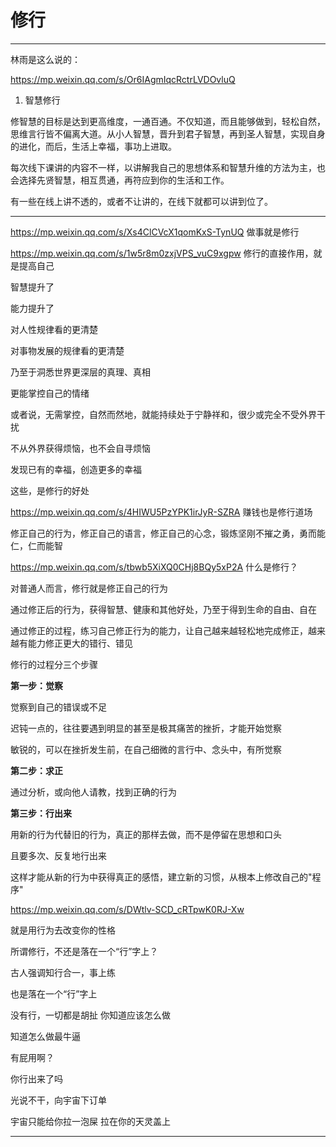  # 修行

---
林雨是这么说的：

https://mp.weixin.qq.com/s/Or6IAgmIqcRctrLVDOvluQ
1. 智慧修行

修智慧的目标是达到更高维度，一通百通。不仅知道，而且能够做到，轻松自然，思维言行皆不偏离大道。从小人智慧，晋升到君子智慧，再到圣人智慧，实现自身的进化，而后，生活上幸福，事功上进取。

每次线下课讲的内容不一样，以讲解我自己的思想体系和智慧升维的方法为主，也会选择先贤智慧，相互贯通，再符应到你的生活和工作。  

有一些在线上讲不透的，或者不让讲的，在线下就都可以讲到位了。

****


https://mp.weixin.qq.com/s/Xs4ClCVcX1qomKxS-TynUQ
做事就是修行

https://mp.weixin.qq.com/s/1w5r8m0zxjVPS_vuC9xgpw
修行的直接作用，就是提高自己

智慧提升了  

能力提升了

对人性规律看的更清楚  

对事物发展的规律看的更清楚

乃至于洞悉世界更深层的真理、真相  

更能掌控自己的情绪

或者说，无需掌控，自然而然地，就能持续处于宁静祥和，很少或完全不受外界干扰

不从外界获得烦恼，也不会自寻烦恼  

发现已有的幸福，创造更多的幸福

这些，是修行的好处


https://mp.weixin.qq.com/s/4HIWU5PzYPK1irJyR-SZRA
赚钱也是修行道场

  

修正自己的行为，修正自己的语言，修正自己的心念，锻炼坚刚不摧之勇，勇而能仁，仁而能智


https://mp.weixin.qq.com/s/tbwb5XiXQ0CHj8BQy5xP2A
什么是修行？

对普通人而言，修行就是修正自己的行为

通过修正后的行为，获得智慧、健康和其他好处，乃至于得到生命的自由、自在  

通过修正的过程，练习自己修正行为的能力，让自己越来越轻松地完成修正，越来越有能力修正更大的错行、错见

  

修行的过程分三个步骤  

**第一步：觉察**

觉察到自己的错误或不足

迟钝一点的，往往要遇到明显的甚至是极其痛苦的挫折，才能开始觉察  

敏锐的，可以在挫折发生前，在自己细微的言行中、念头中，有所觉察  

**第二步：求正**  

通过分析，或向他人请教，找到正确的行为  

**第三步：行出来**  

用新的行为代替旧的行为，真正的那样去做，而不是停留在思想和口头  

且要多次、反复地行出来

这样才能从新的行为中获得真正的感悟，建立新的习惯，从根本上修改自己的"程序"



https://mp.weixin.qq.com/s/DWtlv-SCD_cRTpwK0RJ-Xw

就是用行为去改变你的性格

所谓修行，不还是落在一个“行”字上？

古人强调知行合一，事上练

也是落在一个“行”字上

没有行，一切都是胡扯
你知道应该怎么做

知道怎么做最牛逼

有屁用啊？

你行出来了吗

光说不干，向宇宙下订单

宇宙只能给你拉一泡屎
拉在你的天灵盖上

---